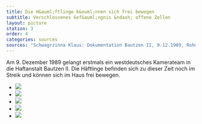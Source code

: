 ```yaml
---
title: Die H&auml;ftlinge k&ouml;nnen sich frei bewegen
subtitle: Verschlossenes Gef&auml;ngnis &ndash; offene Zellen
layout: picture
station: 3
order: 4
categories: sources
sources: "Schwagrzinna Klaus: Dokumentation Bautzen II, 9.12.1989, Rohmaterial, Archiv Gedenkst&auml;tte Bautzen"
---
```

Am 9. Dezember 1989 gelangt erstmals ein westdeutsches Kamerateam in die Haftanstalt Bautzen II. Die H&auml;ftlinge befinden sich zu dieser Zeit noch im Streik und k&ouml;nnen sich im Haus frei bewegen.

<ul class="carousel">
	<li><a href="3_D_Haeftlingsstreik_Quelle_GerdBretagVorPlakaten_9-12-1989_Schwagrzinna.jpg" data-lightbox="image-1"><img src="{{ site.gallerypath }}/3_D_Haeftlingsstreik_Quelle_GerdBretagVorPlakaten_9-12-1989_Schwagrzinna.jpg"></a></li>
	<li><a href="{{ site.gallerypath }}/3_D_Haeftlingsstreik_Quelle_HaeftlingeFernsehraum_9-12-1989_Schwagrzinna.jpg" data-lightbox="image-2"><img src="{{ site.gallerypath }}/3_D_Haeftlingsstreik_Quelle_HaeftlingeFernsehraum_9-12-1989_Schwagrzinna.jpg"></a></li>
	<li><a href="{{ site.gallerypath }}/3_D_Haeftlingsstreik_Quelle_HaeftlingeWinken_9-12-1989_Schwagrzinna.jpg" data-lightbox="image-3"><img src="{{ site.gallerypath }}/3_D_Haeftlingsstreik_Quelle_HaeftlingeWinken_9-12-1989_Schwagrzinna.jpg"></a></li>
	<li><a href="{{ site.gallerypath }}/3_D_Haeftlingsstreik_Quelle_OffeneZelle_9-12-1989_Schwagrzinna.jpg" data-lightbox="image-3"><img src="{{ site.gallerypath }}/3_D_Haeftlingsstreik_Quelle_OffeneZelle_9-12-1989_Schwagrzinna.jpg"></a></li>
	<li><a href="{{ site.gallerypath }}/3_D_Haeftlingsstreik_Quelle_StreikendeHaeftlinge_9-12-1989_Schwagrzinna.jpg" data-lightbox="image-4"><img src="{{ site.gallerypath }}/3_D_Haeftlingsstreik_Quelle_StreikendeHaeftlinge_9-12-1989_Schwagrzinna.jpg"></a></li>
</ul>